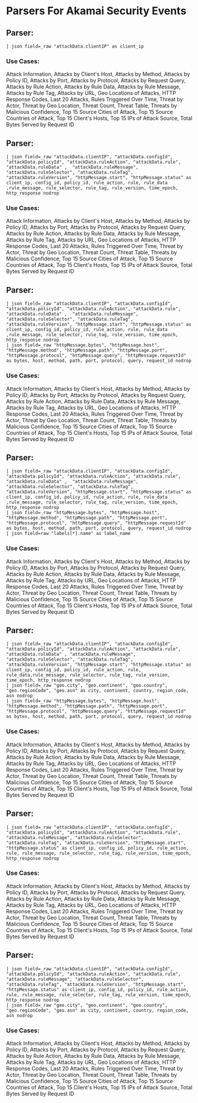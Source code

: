 # Parsers For Akamai Security Events

## Parser:
```
| json field=_raw "attackData.clientIP" as client_ip
```
### Use Cases:
Attack Information, Attacks by Client's Host, Attacks by Method, Attacks by Policy ID, Attacks by Port, Attacks by Protocol, Attacks by Request Query, Attacks by Rule Action, Attacks by Rule Data, Attacks by Rule Message, Attacks by Rule Tag, Attacks by URL, Geo Locations of Attacks, HTTP Response Codes, Last 20 Attacks, Rules Triggered Over Time, Threat by Actor, Threat by Geo Location, Threat Count, Threat Table, Threats by Malicious Confidence, Top 15  Source Cities of Attack, Top 15  Source Countries of Attack, Top 15 Client's Hosts, Top 15 IPs of Attack Source, Total Bytes Served by Request ID



## Parser:
```
| json field=_raw "attackData.clientIP", "attackData.configId", "attackData.policyId", "attackData.ruleAction", "attackData.rule", "attackData.ruleData" ,  "attackData.ruleMessage", "attackData.ruleSelector", "attackData.ruleTag", "attackData.ruleVersion", "httpMessage.start", "httpMessage.status" as client_ip, config_id, policy_id, rule_action, rule, rule_data ,rule_message, rule_selector, rule_tag, rule_version, time_epoch, http_response nodrop
```
### Use Cases:
Attack Information, Attacks by Client's Host, Attacks by Method, Attacks by Policy ID, Attacks by Port, Attacks by Protocol, Attacks by Request Query, Attacks by Rule Action, Attacks by Rule Data, Attacks by Rule Message, Attacks by Rule Tag, Attacks by URL, Geo Locations of Attacks, HTTP Response Codes, Last 20 Attacks, Rules Triggered Over Time, Threat by Actor, Threat by Geo Location, Threat Count, Threat Table, Threats by Malicious Confidence, Top 15  Source Cities of Attack, Top 15  Source Countries of Attack, Top 15 Client's Hosts, Top 15 IPs of Attack Source, Total Bytes Served by Request ID



## Parser:
```
| json field=_raw "attackData.clientIP", "attackData.configId", "attackData.policyId", "attackData.ruleAction", "attackData.rule", "attackData.ruleData" ,  "attackData.ruleMessage", "attackData.ruleSelector", "attackData.ruleTag", "attackData.ruleVersion", "httpMessage.start", "httpMessage.status" as client_ip, config_id, policy_id, rule_action, rule, rule_data ,rule_message, rule_selector, rule_tag, rule_version, time_epoch, http_response nodrop
| json field=_raw "httpMessage.bytes", "httpMessage.host", "httpMessage.method", "httpMessage.path", "httpMessage.port", "httpMessage.protocol", "httpMessage.query", "httpMessage.requestId" as bytes, host, method, path, port, protocol, query, request_id nodrop
```
### Use Cases:
Attack Information, Attacks by Client's Host, Attacks by Method, Attacks by Policy ID, Attacks by Port, Attacks by Protocol, Attacks by Request Query, Attacks by Rule Action, Attacks by Rule Data, Attacks by Rule Message, Attacks by Rule Tag, Attacks by URL, Geo Locations of Attacks, HTTP Response Codes, Last 20 Attacks, Rules Triggered Over Time, Threat by Actor, Threat by Geo Location, Threat Count, Threat Table, Threats by Malicious Confidence, Top 15  Source Cities of Attack, Top 15  Source Countries of Attack, Top 15 Client's Hosts, Top 15 IPs of Attack Source, Total Bytes Served by Request ID



## Parser:
```
| json field=_raw "attackData.clientIP", "attackData.configId", "attackData.policyId", "attackData.ruleAction", "attackData.rule", "attackData.ruleData" ,  "attackData.ruleMessage", "attackData.ruleSelector", "attackData.ruleTag", "attackData.ruleVersion", "httpMessage.start", "httpMessage.status" as client_ip, config_id, policy_id, rule_action, rule, rule_data ,rule_message, rule_selector, rule_tag, rule_version, time_epoch, http_response nodrop
| json field=_raw "httpMessage.bytes", "httpMessage.host", "httpMessage.method", "httpMessage.path", "httpMessage.port", "httpMessage.protocol", "httpMessage.query", "httpMessage.requestId" as bytes, host, method, path, port, protocol, query, request_id nodrop
| json field=raw "labels[*].name" as label_name 
```
### Use Cases:
Attack Information, Attacks by Client's Host, Attacks by Method, Attacks by Policy ID, Attacks by Port, Attacks by Protocol, Attacks by Request Query, Attacks by Rule Action, Attacks by Rule Data, Attacks by Rule Message, Attacks by Rule Tag, Attacks by URL, Geo Locations of Attacks, HTTP Response Codes, Last 20 Attacks, Rules Triggered Over Time, Threat by Actor, Threat by Geo Location, Threat Count, Threat Table, Threats by Malicious Confidence, Top 15  Source Cities of Attack, Top 15  Source Countries of Attack, Top 15 Client's Hosts, Top 15 IPs of Attack Source, Total Bytes Served by Request ID



## Parser:
```
| json field=_raw "attackData.clientIP", "attackData.configId", "attackData.policyId", "attackData.ruleAction", "attackData.rule", "attackData.ruleData" , "attackData.ruleMessage", "attackData.ruleSelector", "attackData.ruleTag", "attackData.ruleVersion", "httpMessage.start", "httpMessage.status" as client_ip, config_id, policy_id, rule_action, rule, rule_data,rule_message, rule_selector, rule_tag, rule_version, time_epoch, http_response nodrop
| json field=_raw "geo.city", "geo.continent", "geo.country", "geo.regionCode", "geo.asn" as city, continent, country, region_code, asn nodrop
| json field=_raw "httpMessage.bytes", "httpMessage.host", "httpMessage.method", "httpMessage.path", "httpMessage.port", "httpMessage.protocol", "httpMessage.query", "httpMessage.requestId" as bytes, host, method, path, port, protocol, query, request_id nodrop
```
### Use Cases:
Attack Information, Attacks by Client's Host, Attacks by Method, Attacks by Policy ID, Attacks by Port, Attacks by Protocol, Attacks by Request Query, Attacks by Rule Action, Attacks by Rule Data, Attacks by Rule Message, Attacks by Rule Tag, Attacks by URL, Geo Locations of Attacks, HTTP Response Codes, Last 20 Attacks, Rules Triggered Over Time, Threat by Actor, Threat by Geo Location, Threat Count, Threat Table, Threats by Malicious Confidence, Top 15  Source Cities of Attack, Top 15  Source Countries of Attack, Top 15 Client's Hosts, Top 15 IPs of Attack Source, Total Bytes Served by Request ID



## Parser:
```
| json field=_raw "attackData.clientIP", "attackData.configId", "attackData.policyId", "attackData.ruleAction", "attackData.rule", "attackData.ruleMessage", "attackData.ruleSelector", "attackData.ruleTag", "attackData.ruleVersion", "httpMessage.start", "httpMessage.status" as client_ip, config_id, policy_id, rule_action, rule, rule_message, rule_selector, rule_tag, rule_version, time_epoch, http_response nodrop
```
### Use Cases:
Attack Information, Attacks by Client's Host, Attacks by Method, Attacks by Policy ID, Attacks by Port, Attacks by Protocol, Attacks by Request Query, Attacks by Rule Action, Attacks by Rule Data, Attacks by Rule Message, Attacks by Rule Tag, Attacks by URL, Geo Locations of Attacks, HTTP Response Codes, Last 20 Attacks, Rules Triggered Over Time, Threat by Actor, Threat by Geo Location, Threat Count, Threat Table, Threats by Malicious Confidence, Top 15  Source Cities of Attack, Top 15  Source Countries of Attack, Top 15 Client's Hosts, Top 15 IPs of Attack Source, Total Bytes Served by Request ID



## Parser:
```
| json field=_raw "attackData.clientIP", "attackData.configId", "attackData.policyId", "attackData.ruleAction", "attackData.rule", "attackData.ruleMessage", "attackData.ruleSelector", "attackData.ruleTag", "attackData.ruleVersion", "httpMessage.start", "httpMessage.status" as client_ip, config_id, policy_id, rule_action, rule, rule_message, rule_selector, rule_tag, rule_version, time_epoch, http_response nodrop
| json field=_raw "geo.city", "geo.continent", "geo.country", "geo.regionCode", "geo.asn" as city, continent, country, region_code, asn nodrop
```
### Use Cases:
Attack Information, Attacks by Client's Host, Attacks by Method, Attacks by Policy ID, Attacks by Port, Attacks by Protocol, Attacks by Request Query, Attacks by Rule Action, Attacks by Rule Data, Attacks by Rule Message, Attacks by Rule Tag, Attacks by URL, Geo Locations of Attacks, HTTP Response Codes, Last 20 Attacks, Rules Triggered Over Time, Threat by Actor, Threat by Geo Location, Threat Count, Threat Table, Threats by Malicious Confidence, Top 15  Source Cities of Attack, Top 15  Source Countries of Attack, Top 15 Client's Hosts, Top 15 IPs of Attack Source, Total Bytes Served by Request ID


